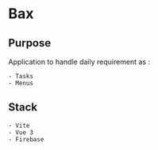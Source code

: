 # Bax

## Purpose

Application to handle daily requirement as :

    - Tasks
    - Menus

## Stack

    - Vite
    - Vue 3
    - Firebase
